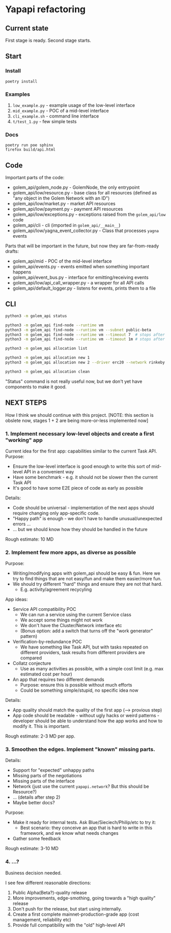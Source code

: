# Yapapi refactoring

## Current state

First stage is ready.
Second stage starts.

## Start

### Install

```
poetry install
```

### Examples

1. `low_example.py` - example usage of the low-level interface
2. `mid_example.py` - POC of a mid-level interface
3. `cli_example.sh` - command line interface
4. `t/test_1.py` - few simple tests

### Docs

```
poetry run poe sphinx
firefox build/api.html
```

## Code

Important parts of the code:

* golem\_api/golem\_node.py - GolemNode, the only entrypoint
* golem\_api/low/resource.py - base class for all resources (defined as "any object in the Golem Network with an ID")
* golem\_api/low/market.py   - market API resources
* golem\_api/low/payment.py  - payment API resources
* golem\_api/low/exceptions.py  - exceptions raised from the `golem_api/low` code
* golem\_api/cli             - cli (imported in `golem_api/__main__`)
* golem\_api/low/yagna\_event\_collector.py - Class that processes `yagna` events

Parts that will be important in the future, but now they are far-from-ready drafts:

* golem\_api/mid            - POC of the mid-level interface
* golem\_api/events.py      - events emitted when something important happens
* golem\_api/event\_bus.py  - interface for emitting/receiving events
* golem\_api/low/api\_call\_wrapper.py - a wrapper for all API calls
* golem\_api/default\_logger.py - listens for events, prints them to a file

## CLI

```bash
python3 -m golem_api status

python3 -m golem_api find-node --runtime vm
python3 -m golem_api find-node --runtime vm --subnet public-beta 
python3 -m golem_api find-node --runtime vm --timeout 7  # stops after 7  seconds
python3 -m golem_api find-node --runtime vm --timeout 1m # stops after 60 seconds

python3 -m golem_api allocation list

python3 -m golem_api allocation new 1
python3 -m golem_api allocation new 2 --driver erc20 --network rinkeby

python3 -m golem_api allocation clean
```

"Status" command is not really useful now, but we don't yet have components to make it good.

## NEXT STEPS

How I think we should continue with this project.
[NOTE: this section is obslete now, stages 1 + 2 are being more-or-less implemented now]

### 1. Implement necessary low-level objects and create a first "working" app

Current idea for the first app: capabilities similar to the current Task API.
Purpose:

* Ensure the low-level interface is good enough to write this sort of mid-level API
  in a convenient way
* Have some benchmark - e.g. it should not be slower then the current Task API
* It's good to have some E2E piece of code as early as possible

Details:

* Code should be universal - implementation of the next apps should require changing only app-specific code.
* "Happy path" is enough - we don't have to handle unusual/unexpected errors ...
* ... but we should know how they should be handled in the future

Rough estimate: 10 MD

### 2. Implement few more apps, as diverse as possible

Purpose: 
* Writing/modifying apps with golem\_api should be easy & fun. Here we try to find things that are not easy/fun
  and make them easier/more fun.
* We should try different "hard" things and ensure they are not that hard.
  + E.g. activity/agreement recycyling

App ideas:

* Service API compatibility POC 
  + We can run a service using the current Service class
  + We accept some things might not work
  + We don't have the Cluster/Network interface etc
  + (Bonus option: add a switch that turns off the "work generator" pattern)
* Verification-by-redundance POC
  + We have something like Task API, but with tasks repeated on different providers,
    task results from different providers are compared
* Collatz conjecture
  + Use as many activities as possible, with a simple cost limit (e.g. max estimated cost per hour)
* An app that requires two different demands
  + Purpose: ensure this is possible without much efforts
  + Could be something simple/stupid, no specific idea now

Details:

* App quality should match the quality of the first app (--> provious step)
* App code should be readable - without ugly hacks or weird patterns - developer should be able to understand
  how the app works and how to modify it. This is important.

Rough estimate: 2-3 MD per app.

### 3. Smoothen the edges. Implement "known" missing parts.

Details:

* Support for "expected" unhappy paths
* Missing parts of the negotiations
* Missing parts of the interface
* Network (just use the current `yapapi.network`? But this should be Resource?)
* ... (details after step 2)
* Maybe better docs?

Purpose: 

* Make it ready for internal tests. Ask Blue/Sieciech/Philip/etc to try it:
  + Best scenario: they conceive an app that is hard to write in this framework, and we know what needs changes
* Gather some feedback

Rough estimate: 3-10 MD

### 4. ...?

Business decision needed.

I see few different reasonable directions:

1. Public Alpha(Beta?)-quality release
2. More improvements, edge-smothing, going towards a "high quality" release
3. Don't push for the release, but start using internally. 
4. Create a first complete mainnet-production-grade app (cost management, reliability etc)
5. Provide full compatibility with the "old" high-level API
